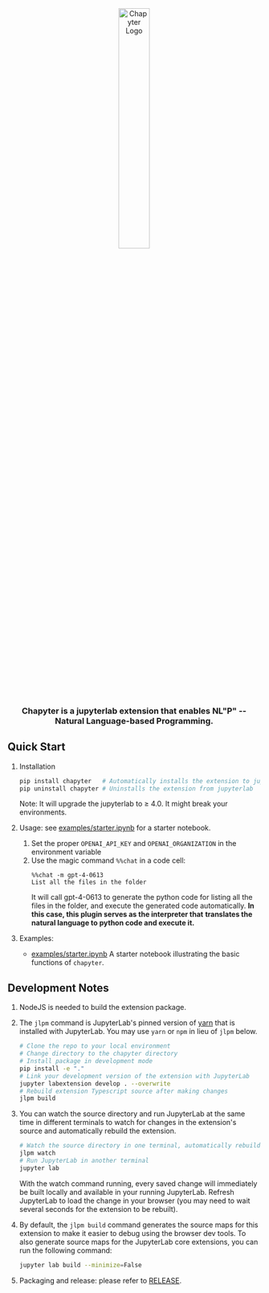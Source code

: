 <div align="center">
  <img src="https://github.com/chapyter/chapyter/raw/main/.github/chapyter-logo.png" alt="Chapyter Logo" width="35%">
  <h3 align="center">
  Chapyter is a jupyterlab extension that enables NL"P" -- Natural Language-based Programming. 
  </h3>
</div>

## Quick Start
 
1. Installation 
    ```bash
    pip install chapyter   # Automatically installs the extension to jupyterlab
    pip uninstall chapyter # Uninstalls the extension from jupyterlab
    ```
    Note: It will upgrade the jupyterlab to ≥ 4.0. It might break your environments. 

2. Usage: see [examples/starter.ipynb](examples/starter.ipynb) for a starter notebook. 

    1. Set the proper `OPENAI_API_KEY` and `OPENAI_ORGANIZATION` in the environment variable 
    2. Use the magic command `%%chat` in a code cell: 
        ```
        %%chat -m gpt-4-0613 
        List all the files in the folder 
        ```
       It will call gpt-4-0613 to generate the python code for listing all the files in the folder, and 
       execute the generated code automatically. **In this case, this plugin serves as the interpreter that**
       **translates the natural language to python code and execute it.** 

3. Examples: 
    - [examples/starter.ipynb](examples/starter.ipynb) A starter notebook illustrating the basic functions of `chapyter`. 
    
## Development Notes

1. NodeJS is needed to build the extension package.

2. The `jlpm` command is JupyterLab's pinned version of [yarn](https://yarnpkg.com/) that is installed with JupyterLab. You may use
`yarn` or `npm` in lieu of `jlpm` below.
    ```bash
    # Clone the repo to your local environment
    # Change directory to the chapyter directory
    # Install package in development mode
    pip install -e "."
    # Link your development version of the extension with JupyterLab
    jupyter labextension develop . --overwrite
    # Rebuild extension Typescript source after making changes
    jlpm build
    ```

3. You can watch the source directory and run JupyterLab at the same time in different terminals to watch for changes in the extension's source and automatically rebuild the extension.
    ```bash
    # Watch the source directory in one terminal, automatically rebuilding when needed
    jlpm watch
    # Run JupyterLab in another terminal
    jupyter lab
    ```
    With the watch command running, every saved change will immediately be built locally and available in your running JupyterLab. Refresh JupyterLab to load the change in your browser (you may need to wait several seconds for the extension to be rebuilt).

4. By default, the `jlpm build` command generates the source maps for this extension to make it easier to debug using the browser dev tools. To also generate source maps for the JupyterLab core extensions, you can run the following command:
    ```bash
    jupyter lab build --minimize=False
    ```

5. Packaging and release: please refer to [RELEASE](RELEASE.md). 